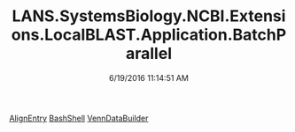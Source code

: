 ﻿---
title: LANS.SystemsBiology.NCBI.Extensions.LocalBLAST.Application.BatchParallel
date: 6/19/2016 11:14:51 AM
---

[AlignEntry](T-LANS.SystemsBiology.NCBI.Extensions.LocalBLAST.Application.BatchParallel.AlignEntry.html)
[BashShell](T-LANS.SystemsBiology.NCBI.Extensions.LocalBLAST.Application.BatchParallel.BashShell.html)
[VennDataBuilder](T-LANS.SystemsBiology.NCBI.Extensions.LocalBLAST.Application.BatchParallel.VennDataBuilder.html)
